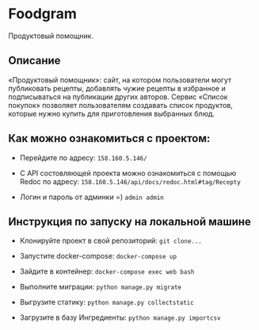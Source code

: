 # Foodgram

 Продуктовый помощник.

## Описание 

«Продуктовый помощник»: сайт, на котором пользователи могут публиковать рецепты, добавлять чужие рецепты в избранное и подписываться на публикации других авторов. Сервис «Список покупок» позволяет пользователям создавать список продуктов, которые нужно купить для приготовления выбранных блюд.


## Как можно ознакомиться с проектом: 

- Перейдите по адресу:
```158.160.5.146/ ```

- С API состовляющей проекта можно ознакомиться с помощью Redoc по адресу:
```158.160.5.146/api/docs/redoc.html#tag/Recepty```

- Логин и пароль от админки =) 
```admin admin```

## Инструкция по запуску на локальной машине

- Клонируйте проект в свой репозиторий:
```git clone...```

- Запустите docker-compose:
```docker-compose up```

- Зайдите в контейнер:
```docker-compose exec web bash```

- Выполните миграции:
```python manage.py migrate```

- Выгрузите статику:
```python manage.py collectstatic```

- Загрузите в базу Ингредиенты:
```python manage.py importcsv```